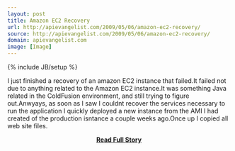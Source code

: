 ```yaml
---
layout: post
title: Amazon EC2 Recovery
url: http://apievangelist.com/2009/05/06/amazon-ec2-recovery/
source: http://apievangelist.com/2009/05/06/amazon-ec2-recovery/
domain: apievangelist.com
image: [Image]
---
```

{% include JB/setup %}<p>I just finished a recovery of an amazon EC2 instance that failed.It failed not due to anything related to the Amazon EC2 instance.It was something Java related in the ColdFusion environment, and still trying to figure out.Anwyays, as soon as I saw I couldnt recover the services necessary to run the application I quickly deployed a new instance from the AMI I had created of the production isntance a couple weeks ago.Once up I copied all web site files.</p>
<center><p><a href="http://apievangelist.com/2009/05/06/amazon-ec2-recovery/" style='padding:25px; font-sze:18px; font-weight: bold;'>Read Full Story</a></p></center>
